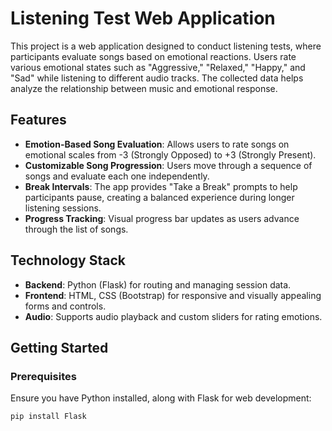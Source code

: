 # Listening Test Web Application

This project is a web application designed to conduct listening tests, where participants evaluate songs based on emotional reactions. Users rate various emotional states such as "Aggressive," "Relaxed," "Happy," and "Sad" while listening to different audio tracks. The collected data helps analyze the relationship between music and emotional response.

## Features

- **Emotion-Based Song Evaluation**: Allows users to rate songs on emotional scales from -3 (Strongly Opposed) to +3 (Strongly Present).
- **Customizable Song Progression**: Users move through a sequence of songs and evaluate each one independently.
- **Break Intervals**: The app provides "Take a Break" prompts to help participants pause, creating a balanced experience during longer listening sessions.
- **Progress Tracking**: Visual progress bar updates as users advance through the list of songs.

## Technology Stack

- **Backend**: Python (Flask) for routing and managing session data.
- **Frontend**: HTML, CSS (Bootstrap) for responsive and visually appealing forms and controls.
- **Audio**: Supports audio playback and custom sliders for rating emotions.

## Getting Started

### Prerequisites

Ensure you have Python installed, along with Flask for web development:

```bash
pip install Flask

